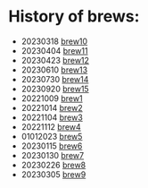 # History of brews:
 - 20230318 [brew10](brew10.md)
 - 20230404 [brew11](brew11.md)
 - 20230423 [brew12](brew12.md)
 - 20230610 [brew13](brew13.md)
 - 20230730 [brew14](brew14.md)
 - 20230920 [brew15](brew15.md)
 - 20221009 [brew1](brew1.md)
 - 20221014 [brew2](brew2.md)
 - 20221104 [brew3](brew3.md)
 - 20221112 [brew4](brew4.md)
 - 01012023 [brew5](brew5.md)
 - 20230115 [brew6](brew6.md)
 - 20230130 [brew7](brew7.md)
 - 20230226 [brew8](brew8.md)
 - 20230305 [brew9](brew9.md)
